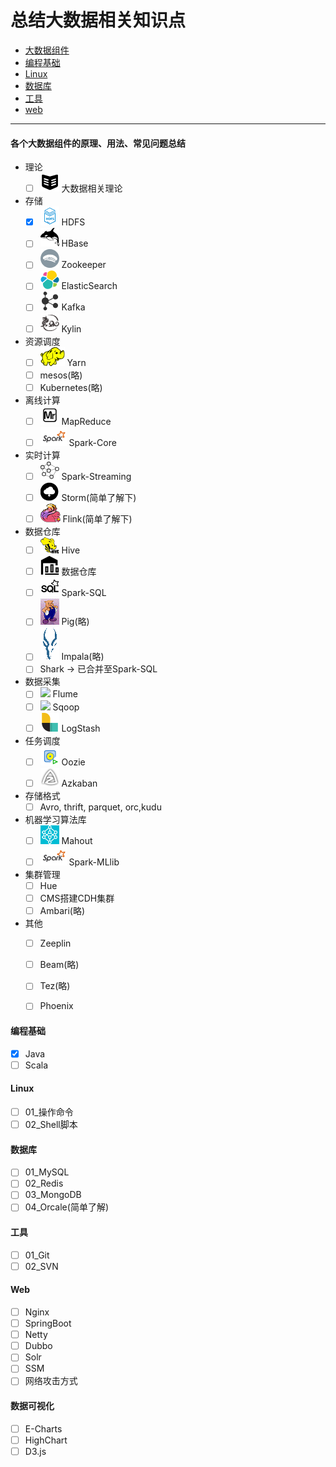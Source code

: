 # 总结大数据相关知识点

* [大数据组件](./大数据组件)
* [编程基础](./编程基础)
* [Linux](./linux)
* [数据库](./数据库)
* [工具](./工具)
* [web](./web)

----

#### 各个大数据组件的原理、用法、常见问题总结

* 理论
  - [ ] ![](assets/理论.png) 大数据相关理论
* 存储
  - [x] ![](assets/HDFS.png) HDFS
  - [ ] ![](assets/hbase.png) HBase
  - [ ] ![](assets/zookeeper.png) Zookeeper
  - [ ] ![](assets/Elasticsearch.png) ElasticSearch
  - [ ] ![](assets/Kafka.png) Kafka
  - [ ] ![](assets/apache_kylin.png) Kylin

* 资源调度
  - [ ] ![](assets/Hadoop_yarn.png) Yarn
  - [ ] mesos(略)
  - [ ] Kubernetes(略)

* 离线计算
  - [ ] ![](assets/mapreduce.png) MapReduce
  - [ ] ![](assets/spark.png) Spark-Core

* 实时计算
  - [ ] ![](assets/Spark_Streaming.png) Spark-Streaming
  - [ ] ![](assets/storm.png) Storm(简单了解下)
  - [ ] ![](assets/flink.png) Flink(简单了解下)

* 数据仓库
  - [ ] ![](assets/Hive.png) Hive
  - [ ] ![](assets/数据仓库.png) 数据仓库
  - [ ] ![](assets/spark-sql.png) Spark-SQL
  - [ ] ![](assets/pig.gif) Pig(略)
  - [ ] ![](assets/impala.png) Impala(略)
  - [ ] Shark -> 已合并至Spark-SQL

* 数据采集
  - [ ] ![](assets/xx.png) Flume
  - [ ] ![](assets/xx.png) Sqoop
  - [ ] ![](assets/logstash.png) LogStash

* 任务调度
  - [ ] ![](assets/oozie.png) Oozie
  - [ ] ![](assets/azkaban.png) Azkaban

* 存储格式
  - [ ] Avro, thrift, parquet, orc,kudu

* 机器学习算法库
  - [ ] ![](assets/mahout.png) Mahout
  - [ ] ![](assets/spark.png) Spark-MLlib

* 集群管理
  - [ ] Hue
  - [ ] CMS搭建CDH集群
  - [ ] Ambari(略)

* 其他
  - [ ] Zeeplin
  - [ ] Beam(略)
  - [ ] Tez(略)
  - [ ] Phoenix 


#### 编程基础

  - [x] Java
  - [ ] Scala

#### Linux

  - [ ] 01_操作命令
  - [ ] 02_Shell脚本

#### 数据库

  - [ ] 01_MySQL
  - [ ] 02_Redis
  - [ ] 03_MongoDB
  - [ ] 04_Orcale(简单了解)

#### 工具

  - [ ] 01_Git
  - [ ] 02_SVN

#### Web

  - [ ] Nginx
  - [ ] SpringBoot
  - [ ] Netty
  - [ ] Dubbo
  - [ ] Solr
  - [ ] SSM
  - [ ] 网络攻击方式

#### 数据可视化

  - [ ] E-Charts
  - [ ] HighChart
  - [ ] D3.js